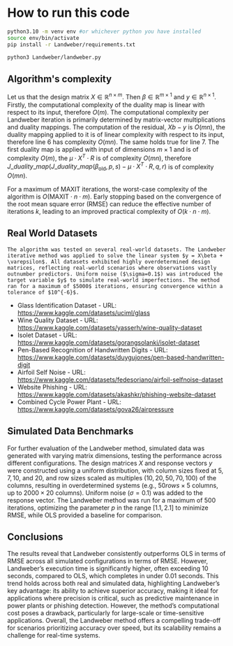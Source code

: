 # How to run this code

```bash
python3.10 -m venv env #or whichever python you have installed
source env/bin/activate
pip install -r Landweber/requirements.txt

python3 Landweber/landweber.py
```

## Algorithm's complexity

Let us that the design matrix $X \in \mathbb{R}^{n \times m}$. Then $\beta \in \mathbb{R}^{m\times 1}$ and $y\in\mathbb{R}^{n\times 1}$. Firstly, the computational complexity of the duality map is linear with respect to its input, therefore $O(m)$. The computational complexity per Landweber iteration is primarily determined by matrix-vector multiplications and duality mappings. The computation of the residual, $Xb - y$ is $O(mn)$, the duality mapping applied to it is of linear complexity with respect to its input, therefore line 6 has complexity $O(mn)$. The same holds true for line 7. The first duality map is applied with input of dimensions $m\times 1$ and is of complexity $O(m)$, the $\mu \cdot X^T \cdot R$ is of complexity $O(mn)$, therefore $J\_duality\_map(J\_duality\_map(\beta_{\text{old}}, p, s) - \mu \cdot X^T \cdot R, q, r)$ is of complexity $O(mn)$.

For a maximum of MAXIT iterations, the worst-case complexity of the algorithm is $O(\text{MAXIT} \cdot n \cdot m)$. Early stopping based on the convergence of the root mean square error (RMSE) can reduce the effective number of iterations $k$, leading to an improved practical complexity of $O(k \cdot n \cdot m)$.

## Real World Datasets

    The algorithm was tested on several real-world datasets. The Landweber iterative method was applied to solve the linear system $y = X\beta + \varepsilon$. All datasets exhibited highly overdetermined design matrices, reflecting real-world scenarios where observations vastly outnumber predictors. Uniform noise ($\sigma=0.1$) was introduced the target variable $y$ to simulate real-world imperfections. The method ran for a maximum of $5000$ iterations, ensuring convergence within a tolerance of $10^{-6}$.

- Glass Identification Dataset - URL: https://www.kaggle.com/datasets/uciml/glass
- Wine Quality Dataset - URL: https://www.kaggle.com/datasets/yasserh/wine-quality-dataset
- Isolet Dataset - URL: https://www.kaggle.com/datasets/gorangsolanki/isolet-dataset
- Pen-Based Recognition of Handwritten Digits - URL: https://www.kaggle.com/datasets/duygujones/pen-based-handwritten-digit
- Airfoil Self Noise - URL: https://www.kaggle.com/datasets/fedesoriano/airfoil-selfnoise-dataset
- Website Phishing - URL: https://www.kaggle.com/datasets/akashkr/phishing-website-dataset
- Combined Cycle Power Plant - URL: https://www.kaggle.com/datasets/gova26/airpressure

## Simulated Data Benchmarks

For further evaluation of the Landweber method, simulated data was generated with varying matrix dimensions, testing the performance across different configurations. The design matrices $X$ and response vectors $y$ were constructed using a uniform distribution, with column sizes fixed at $5, 7, 10$, and $20$, and row sizes scaled as multiples $(10, 20, 50, 70, 100)$ of the columns, resulting in overdetermined systems (e.g., $50 rows \times 5$ columns, up to $2000 \times 20$ columns). Uniform noise ($\sigma = 0.1$) was added to the response vector. The Landweber method was run for a maximum of $500$ iterations, optimizing the parameter $p$ in the range $[1.1,2.1]$ to minimize RMSE, while OLS provided a baseline for comparison.

## Conclusions

The results reveal that Landweber consistently outperforms OLS in terms of RMSE across all simulated configurations in terms of RMSE. However, Landweber’s execution time is significantly higher, often exceeding $10$ seconds, compared to OLS, which completes in under $0.01$ seconds. This trend holds across both real and simulated data, highlighting Landweber’s key advantage: its ability to achieve superior accuracy, making it ideal for applications where precision is critical, such as predictive maintenance in power plants or phishing detection. However, the method’s computational cost poses a drawback, particularly for large-scale or time-sensitive applications. Overall, the Landweber method offers a compelling trade-off for scenarios prioritizing accuracy over speed, but its scalability remains a challenge for real-time systems.
